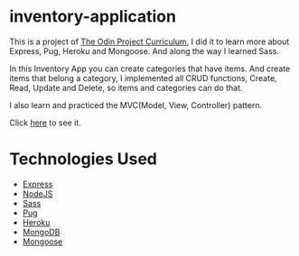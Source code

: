 # inventory-application

This is a project of [The Odin Project Curriculum](https://theodinproject.com),
I did it to learn more about Express, Pug, Heroku and Mongoose. And along the
way I learned Sass.

In this Inventory App you can create categories that have items. And create items
that belong a category, I implemented all CRUD functions, Create, Read, Update
and Delete, so items and categories can do that.

I also learn and practiced the MVC(Model, View, Controller) pattern.

Click [here](https://intense-anchorage-80604.herokuapp.com/) to see it.

# Technologies Used

- [Express](https://expressjs.com/)
- [NodeJS](https://nodejs.dev/en/)
- [Sass](https://sass-lang.com/)
- [Pug](https://pugjs.org/)
- [Heroku](https://www.heroku.com/)
- [MongoDB](https://www.mongodb.com/)
- [Mongoose](https://mongoosejs.com/)
